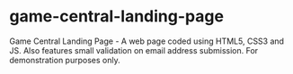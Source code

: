 # game-central-landing-page
Game Central Landing Page - A web page coded using HTML5, CSS3 and JS. Also features small validation on email address submission. For demonstration purposes only.
